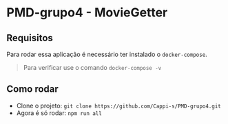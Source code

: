# PMD-grupo4 - MovieGetter

## Requisitos
Para rodar essa aplicação é necessário ter instalado o `docker-compose`. 
> Para verificar use o comando `docker-compose -v` 

## Como rodar 
- Clone o projeto: `git clone https://github.com/Cappi-s/PMD-grupo4.git`
- Agora é só rodar: `npm run all` 

